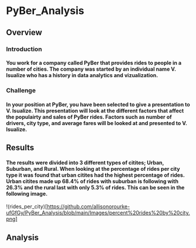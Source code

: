 # PyBer_Analysis
## Overview
### Introduction
#### You work for a company called PyBer that provides rides to people in a number of cities. The company was started by an individual name V. Isualize who has a history in data analytics and vizualization. 
### Challenge
#### In your position at PyBer, you have been selected to give a presentation to V. Isualize. This presentation will look at the different factors that affect the populairty and sales of PyBer rides. Factors such as number of drivers, city type, and average fares will be looked at and presented to V. Isualize. 
## Results
#### The results were divided into 3 different types of citites; Urban, Suburban, and Rural. When looking at the percentage of rides per city type it was found that urban citites had the highest percentage of rides. Urban citites made up 68.4% of rides with suburban is following with 26.3% and the rural last with only 5.3% of rides. This can be seen in the following image.
!(rides_per_city)[https://github.com/allisonorourke-ufGfGy/PyBer_Analysis/blob/main/Images/percent%20rides%20by%20city.png]
## Analysis
